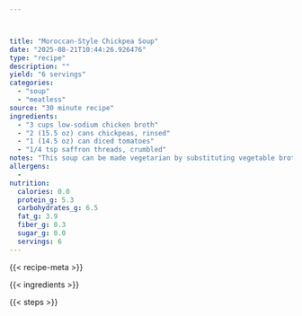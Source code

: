 ```yaml
---



title: "Moroccan-Style Chickpea Soup"
date: "2025-08-21T10:44:26.926476"
type: "recipe"
description: ""
yield: "6 servings"
categories:
  - "soup"
  - "meatless"
source: "30 minute recipe"
ingredients:
  - "3 cups low-sodium chicken broth"
  - "2 (15.5 oz) cans chickpeas, rinsed"
  - "1 (14.5 oz) can diced tomatoes"
  - "1/4 tsp saffron threads, crumbled"
notes: "This soup can be made vegetarian by substituting vegetable broth for the chicken broth. You can also substitute yellow summer squash for the zucchini, if desired. *Cilantro and lemon are a must to complete the flavors of the soup"
allergens:
  -
nutrition:
  calories: 0.0
  protein_g: 5.3
  carbohydrates_g: 6.5
  fat_g: 3.9
  fiber_g: 0.3
  sugar_g: 0.0
  servings: 6
---
```


{{< recipe-meta >}}

{{< ingredients >}}

{{< steps >}}
